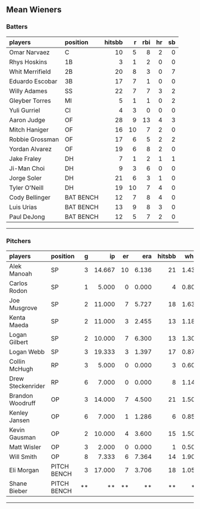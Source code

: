 ## Mean Wieners

### Batters

 
|players         |position  | hitsbb|  r| rbi| hr| sb| 
|:---------------|:---------|------:|--:|---:|--:|--:| 
|Omar Narvaez    |C         |     10|  5|   8|  2|  0| 
|Rhys Hoskins    |1B        |      3|  1|   2|  0|  0| 
|Whit Merrifield |2B        |     20|  8|   3|  0|  7| 
|Eduardo Escobar |3B        |     17|  7|   1|  0|  0| 
|Willy Adames    |SS        |     22|  7|   7|  3|  2| 
|Gleyber Torres  |MI        |      5|  1|   1|  0|  2| 
|Yuli Gurriel    |CI        |      4|  3|   0|  0|  0| 
|Aaron Judge     |OF        |     28|  9|  13|  4|  3| 
|Mitch Haniger   |OF        |     16| 10|   7|  2|  0| 
|Robbie Grossman |OF        |     17|  6|   5|  2|  2| 
|Yordan Alvarez  |OF        |     19|  6|   8|  2|  0| 
|Jake Fraley     |DH        |      7|  1|   2|  1|  1| 
|Ji-Man Choi     |DH        |      9|  3|   6|  0|  0| 
|Jorge Soler     |DH        |     21|  6|   3|  1|  0| 
|Tyler O'Neill   |DH        |     19| 10|   7|  4|  0| 
|Cody Bellinger  |BAT BENCH |     12|  7|   8|  4|  0| 
|Luis Urias      |BAT BENCH |     13|  9|   8|  3|  0| 
|Paul DeJong     |BAT BENCH |     12|  5|   7|  2|  0| 

* * *

### Pitchers

 
|players           |position    |  g|     ip| er|   era| hitsbb|  whip| so|  w| sv| 
|:-----------------|:-----------|--:|------:|--:|-----:|------:|-----:|--:|--:|--:| 
|Alek Manoah       |SP          |  3| 14.667| 10| 6.136|     21| 1.432| 17|  2|  0| 
|Carlos Rodon      |SP          |  1|  5.000|  0| 0.000|      4| 0.800| 11|  1|  0| 
|Joe Musgrove      |SP          |  2| 11.000|  7| 5.727|     18| 1.636| 12|  1|  0| 
|Kenta Maeda       |SP          |  2| 11.000|  3| 2.455|     13| 1.182|  9|  2|  0| 
|Logan Gilbert     |SP          |  2| 10.000|  7| 6.300|     13| 1.300|  8|  0|  0| 
|Logan Webb        |SP          |  3| 19.333|  3| 1.397|     17| 0.879| 25|  2|  0| 
|Collin McHugh     |RP          |  3|  5.000|  0| 0.000|      3| 0.600|  6|  1|  0| 
|Drew Steckenrider |RP          |  6|  7.000|  0| 0.000|      8| 1.143|  5|  2|  2| 
|Brandon Woodruff  |OP          |  3| 14.000|  7| 4.500|     21| 1.500| 15|  0|  0| 
|Kenley Jansen     |OP          |  6|  7.000|  1| 1.286|      6| 0.857|  7|  1|  3| 
|Kevin Gausman     |OP          |  2| 10.000|  4| 3.600|     15| 1.500| 12|  2|  0| 
|Matt Wisler       |OP          |  3|  2.000|  0| 0.000|      1| 0.500|  1|  0|  0| 
|Will Smith        |OP          |  8|  7.333|  6| 7.364|     14| 1.909|  9|  0|  4| 
|Eli Morgan        |PITCH BENCH |  3| 17.000|  7| 3.706|     18| 1.059| 12|  1|  0| 
|Shane Bieber      |PITCH BENCH | **|     **| **|    **|     **|    **| **| **| **| 


* * *


